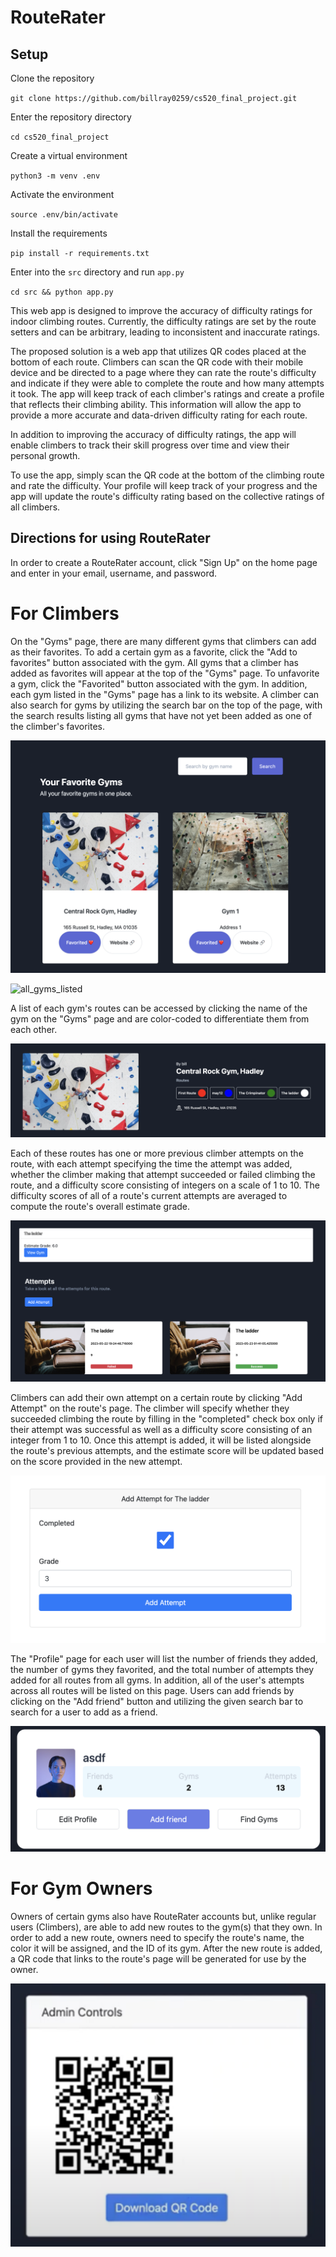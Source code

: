 # RouteRater


## Setup

Clone the repository

`git clone https://github.com/billray0259/cs520_final_project.git`

Enter the repository directory

`cd cs520_final_project`

Create a virtual environment

`python3 -m venv .env`

Activate the environment

`source .env/bin/activate`

Install the requirements

`pip install -r requirements.txt`

Enter into the `src` directory and run `app.py`

`cd src && python app.py`


This web app is designed to improve the accuracy of difficulty ratings for indoor climbing routes. Currently, the difficulty ratings are set by the route setters and can be arbitrary, leading to inconsistent and inaccurate ratings.

The proposed solution is a web app that utilizes QR codes placed at the bottom of each route. Climbers can scan the QR code with their mobile device and be directed to a page where they can rate the route's difficulty and indicate if they were able to complete the route and how many attempts it took. The app will keep track of each climber's ratings and create a profile that reflects their climbing ability. This information will allow the app to provide a more accurate and data-driven difficulty rating for each route.

In addition to improving the accuracy of difficulty ratings, the app will enable climbers to track their skill progress over time and view their personal growth.

To use the app, simply scan the QR code at the bottom of the climbing route and rate the difficulty. Your profile will keep track of your progress and the app will update the route's difficulty rating based on the collective ratings of all climbers.

## Directions for using RouteRater

In order to create a RouteRater account, click "Sign Up" on the home page and enter in your email, username, and password.

# For Climbers

On the "Gyms" page, there are many different gyms that climbers can add as their favorites. To add a certain gym as a favorite, click the "Add to favorites" button associated with the gym. All gyms that a climber has added as favorites will appear at the top of the "Gyms" page. To unfavorite a gym, click the "Favorited" button associated with the gym. In addition, each gym listed in the "Gyms" page has a link to its website. A climber can also search for gyms by utilizing the search bar on the top of the page, with the search results listing all gyms that have not yet been added as one of the climber's favorites.

![favorite gyms](readme_screenshots/favorite_gyms.png)

![all_gyms_listed](readme_screenshots/all_gyms_listed.png)

A list of each gym's routes can be accessed by clicking the name of the gym on the "Gyms" page and are color-coded to differentiate them from each other.

![central rock gym](readme_screenshots/central_rock_gym.png)

Each of these routes has one or more previous climber attempts on the route, with each attempt specifying the time the attempt was added, whether the climber making that attempt succeeded or failed climbing the route, and a difficulty score consisting of integers on a scale of 1 to 10. The difficulty scores of all of a route's current attempts are averaged to compute the route's overall estimate grade.

![route page](readme_screenshots/route_page.png)

Climbers can add their own attempt on a certain route by clicking "Add Attempt" on the route's page. The climber will specify whether they succeeded climbing the route by filling in the "completed" check box only if their attempt was successful as well as a difficulty score consisting of an integer from 1 to 10. Once this attempt is added, it will be listed alongside the route's previous attempts, and the estimate score will be updated based on the score provided in the new attempt.

![add attempt](readme_screenshots/add_attempt.png)

The "Profile" page for each user will list the number of friends they added, the number of gyms they favorited, and the total number of attempts they added for all routes from all gyms. In addition, all of the user's attempts across all routes will be listed on this page. Users can add friends by clicking on the "Add friend" button and utilizing the given search bar to search for a user to add as a friend.

![user profile](readme_screenshots/profile.png)

# For Gym Owners

Owners of certain gyms also have RouteRater accounts but, unlike regular users (Climbers), are able to add new routes to the gym(s) that they own. In order to add a new route, owners need to specify the route's name, the color it will be assigned, and the ID of its gym. After the new route is added, a QR code that links to the route's page will be generated for use by the owner.

![qr code](readme_screenshots/owner_qrcode.png)